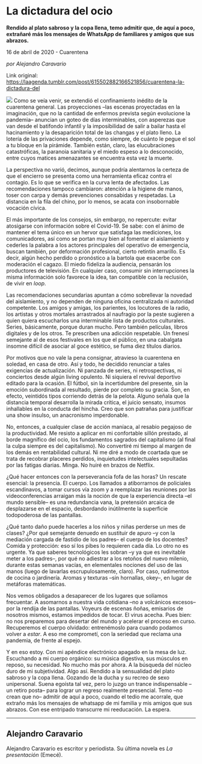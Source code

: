 # La dictadura del ocio

**Rendido al plato sabroso y la copa llena, temo admitir que, de aquí a poco, extrañaré más los mensajes de WhatsApp de familiares y amigos que sus abrazos.**

16 de abril de 2020 - Cuarentena

_por Alejandro Caravario_

Link original: https://laagenda.tumblr.com/post/615502882166521856/cuarentena-la-dictadura-del

![](https://64.media.tumblr.com/cb99aecd4ad75063713c47ba7b0a61f5/18b0211c4b4fce20-b9/s500x750/e63bc4961500b0103eb0f681bb039a9f3a6c03e8.jpg)
Como se veía venir, se extendió el confinamiento inédito de la cuarentena general. Las proyecciones –las escenas proyectadas en la imaginación, que no la cantidad de enfermos prevista según evolucione la pandemia– anuncian un goteo de días interminables, con asperezas que van desde el batifondo infantil y la imposibilidad de salir a bailar hasta el hacinamiento y la desaparición total de las changas y el plato lleno. La lotería de las privaciones depende, como siempre, de cuánto le pegue el sol a tu bloque en la pirámide. También están, claro, las elucubraciones catastróficas, la paranoia sanitaria y el miedo espeso a lo desconocido, entre cuyos matices amenazantes se encuentra esta vez la muerte. 

La perspectiva no varió, decimos, aunque podría alentarnos la certeza de que el encierro se presenta como una herramienta eficaz contra el contagio. Es lo que se verifica en la curva lenta de afectados. Las recomendaciones tampoco cambiaron: atención a la higiene de manos, toser con carpa y demás prevenciones consabidas y respetadas. La distancia en la fila del chino, por lo menos, se acata con insobornable vocación cívica.

El más importante de los consejos, sin embargo, no repercute: evitar atosigarse con información sobre el Covid-19. Se sabe: con el ánimo de mantener el tema único en un hervor que satisfaga las mediciones, los comunicadores, así como se portan muy bien al fomentar el aislamiento y cederles la palabra a los actores principales del operativo de emergencia, buscan también, por deformación profesional, cierto retintín amarillo. Es decir, algún hecho perdido o pronóstico a la bartola que exacerbe con moderación el cagazo. El miedo fideliza la audiencia, pensarán los productores de televisión. En cualquier caso, consumir sin interrupciones la misma información solo favorece la idea, tan compatible con la reclusión, de vivir en *loop*. 

Las recomendaciones secundarias apuntan a cómo sobrellevar la novedad del aislamiento, y no dependen de ninguna oficina centralizada ni autoridad competente. Los amigos y amigas, los parientes, los locutores de la radio, los artistas y otros mortales arrastrados al naufragio por la peste sugieren a quien quiera escucharlos una interminable lista de productos culturales. Series, básicamente, porque duran mucho. Pero también películas, libros digitales y de los otros. Te prescriben una adicción respetable. Un frenesí semejante al de esos festivales en los que el público, en una cabalgata insomne difícil de asociar al goce estético, se fuma diez títulos diarios. 

Por motivos que no vale la pena consignar, atravieso la cuarentena en soledad, en casa de otro. Así y todo, he decidido renunciar a tales exigencias de actualización. Ni panzada de series, ni retrospectivas, ni conciertos desde algún living opulento. Ni siquiera el revival deportivo editado para la ocasión. El fútbol, sin la incertidumbre del presente, sin la emoción subordinada al resultado, pierde por completo su gracia. Son, en efecto, veintidós tipos corriendo detrás de la pelota. Alguno señala que la distancia temporal desarrolla la mirada crítica, el juicio sensato, insumos inhallables en la conducta del hincha. Creo que son patrañas para justificar una show insulso, un anacronismo imperdonable.

No, entonces, a cualquier clase de acción maníaca, al resabio pegajoso de la productividad. Me resisto a aplicar en mi confortable sillón prestado, al borde magnífico del ocio, los fundamentos sagrados del capitalismo (al final la culpa siempre es del capitalismo). No convertiré mi tiempo al margen de los demás en rentabilidad cultural. Ni me diré a modo de coartada que se trata de recobrar placeres perdidos, inquietudes intelectuales sepultadas por las fatigas diarias. Minga. No huiré en brazos de Netflix.

¿Qué hacer entonces con la perseverancia fofa de las horas? Un rescate esencial: la presencia. El cuerpo. Los llamados a atiborrarnos de policiales escandinavos, a tomar cursos vía zoom y a reemplazar las reuniones por las videoconferencias arraigan más la noción de que la experiencia directa –el mundo sensible– es una redundancia vana, la pretensión arcaica de desplazarse en el espacio, desbordando inútilmente la superficie todopoderosa de las pantallas. 

¿Qué tanto daño puede hacerles a los niños y niñas perderse un mes de clases? ¿Por qué semejante denuedo en sustituir de apuro –y con la mediación cargada de fastidio de los padres– el cuerpo de los docentes? Comida y protección: eso sí los pibes lo requieren cada día. Lo otro no es urgente. Ya que saberes tecnológicos les sobran –y ya que es inevitable meter a los padres–, por qué no adiestrar a los retoños del nuevo milenio, durante estas semanas vacías, en elementales nociones del uso de las manos (luego de lavarlas escrupulosamente, claro). Por caso, rudimentos de cocina o jardinería. Aromas y texturas –sin hornallas, okey–, en lugar de metáforas matemáticas. 

Nos vemos obligados a desaparecer de los lugares que solíamos frecuentar. A asomarnos a nuestra vida cotidiana –no a volcánicos excesos– por la rendija de las pantallas. Voyeurs de escenas ñoñas, emisarios de nosotros mismos, estamos impedidos de tocar. El virus acecha. Pues bien: no nos preparemos para desertar del mundo y acelerar el proceso en curso. Recuperemos el cuerpo olvidado: entrenémoslo para cuando podamos volver a *estar*. A eso me comprometí, con la seriedad que reclama una pandemia, de frente al espejo.

Y en eso estoy. Con mi apéndice electrónico apagado en la mesa de luz. Escuchando a mi cuerpo orgánico: su música digestiva, sus músculos en reposo, su necesidad. No mucho más por ahora. A la búsqueda del núcleo duro de mi subjetividad. Algo así. Rendido a la sensualidad del plato sabroso y la copa llena. Gozando de la ducha y su recreo de sexo unipersonal. Suena egoísta tal vez, pero lo juzgo un trance indispensable –un retiro posta– para lograr un regreso realmente presencial. Temo –no crean que no– admitir de aquí a poco, cuando el tedio me acorrale, que extraño más los mensajes de whatsapp de mi familia y mis amigos que sus abrazos. Con ese entripado transcurre mi reeducación. La espera.

  




---

Alejandro Caravario
-------------------

 Alejandro Caravario es escritor y periodista. Su última novela es *La presentación* (Emecé).

